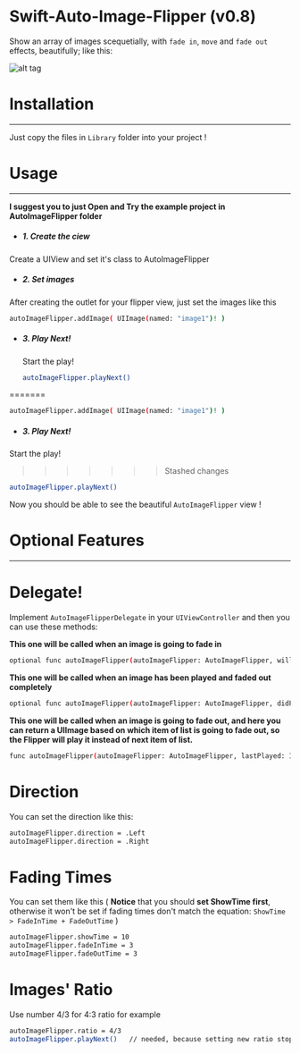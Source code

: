 # Swift-Auto-Image-Flipper (v0.8)

Show an array of images scequetially, with `fade in`, `move` and `fade out` effects, beautifully; like this:

![alt tag](https://raw.githubusercontent.com/sina-kh/Swift-Auto-Image-Flipper/master/Auto%20Image%20Flipper/Demo.gif)

# Installation
---
Just copy the files in `Library` folder into your project !

# Usage
---
**I suggest you to just Open and Try the example project in AutoImageFlipper folder**

* ##### 1. Create the ciew

Create a UIView and set it's class to AutoImageFlipper

* ##### 2. Set images

After creating the outlet for your flipper view, just set the images like this

  ```sh
  autoImageFlipper.addImage( UIImage(named: "image1")! )
  ```
  
* ##### 3. Play Next!

  Start the play!

  ```sh
  autoImageFlipper.playNext()
  ```
=======
```sh
autoImageFlipper.addImage( UIImage(named: "image1")! )
```

* ##### 3. Play Next!

Start the play!
>>>>>>> Stashed changes

```sh
autoImageFlipper.playNext()
```

Now you should be able to see the beautiful `AutoImageFlipper` view !

# Optional Features
---
# Delegate!

Implement `AutoImageFlipperDelegate` in your `UIViewController` and then you can use these methods:

**This one will be called when an image is going to fade in**
```sh
optional func autoImageFlipper(autoImageFlipper: AutoImageFlipper, willPlayImage: UIImage, onImageView: UIImageView)
```

**This one will be called when an image has been played and faded out completely**
```sh
optional func autoImageFlipper(autoImageFlipper: AutoImageFlipper, didPlayImage: UIImage)
```

**This one will be called when an image is going to fade out, and here you can return a UIImage based on which item of list is going to fade out, so the Flipper will play it instead of next item of list.**
```sh
func autoImageFlipper(autoImageFlipper: AutoImageFlipper, lastPlayed: Int) -> UIImage?
```

# Direction

You can set the direction like this:

```sh
autoImageFlipper.direction = .Left
autoImageFlipper.direction = .Right
```

# Fading Times

You can set them like this ( **Notice** that you should **set ShowTime first**, otherwise it won't be set if fading times don't match the equation: `ShowTime > FadeInTime + FadeOutTime` )

```sh
autoImageFlipper.showTime = 10
autoImageFlipper.fadeInTime = 3
autoImageFlipper.fadeOutTime = 3
```

# Images' Ratio

Use number 4/3 for 4:3 ratio for example

```sh
autoImageFlipper.ratio = 4/3
autoImageFlipper.playNext()   // needed, because setting new ratio stops the play
```
